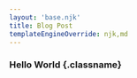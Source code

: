 ```yaml
---
layout: 'base.njk'
title: Blog Post 
templateEngineOverride: njk,md
---
```


### Hello World {.classname}

